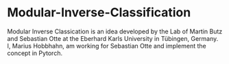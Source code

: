 # Modular-Inverse-Classification

Modular Inverse Classication is an idea developed by the Lab of Martin Butz and Sebastian Otte at the Eberhard Karls University in Tübingen, Germany.
I, Marius Hobbhahn, am working for Sebastian Otte and implement the concept in Pytorch.

